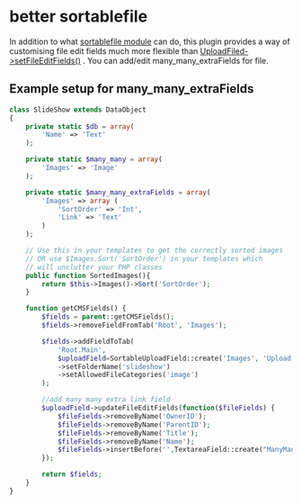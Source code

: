 better sortablefile
============

In addition to what [sortablefile module](https://github.com/bummzack/sortablefile) can do, this plugin provides a way of customising file edit fields much more flexible than [UploadFiled->setFileEditFields()](https://docs.silverstripe.org/en/3.4/developer_guides/forms/field_types/uploadfield/#edit-uploaded-images) . You can add/edit many_many_extraFields for file. 

Example setup for many_many_extraFields
-------------


```php
class SlideShow extends DataObject
{
    private static $db = array(
        'Name' => 'Text'
    );

    private static $many_many = array(
        'Images' => 'Image'
    );

    private static $many_many_extraFields = array(
        'Images' => array (
            'SortOrder' => 'Int', 
            'Link' => 'Text'
        )
    );

    // Use this in your templates to get the correctly sorted images
    // OR use $Images.Sort('SortOrder') in your templates which 
    // will unclutter your PHP classes
    public function SortedImages(){
        return $this->Images()->Sort('SortOrder');
    }

    function getCMSFields() {
        $fields = parent::getCMSFields(); 
        $fields->removeFieldFromTab('Root', 'Images');

        $fields->addFieldToTab(
            'Root.Main',
            $uploadField=SortableUploadField::create('Images', 'Upload slideshow images here and sort them by dragging their thumbnails')
            ->setFolderName('slideshow')
            ->setAllowedFileCategories('image')
        );

        //add many many extra link field
        $uploadField->updateFileEditFields(function($fileFields) {
            $fileFields->removeByName('OwnerID');
            $fileFields->removeByName('ParentID');
            $fileFields->removeByName('Title');
            $fileFields->removeByName('Name');
            $fileFields->insertBefore('',TextareaField::create("ManyMany[Link]", "Absolute Link"));
        });

        return $fields;            
    }
}